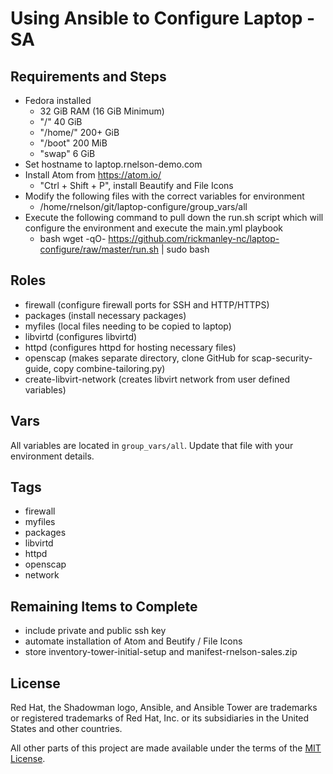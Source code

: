 # Using Ansible to Configure Laptop - SA

## Requirements and Steps
- Fedora installed
  - 32 GiB RAM (16 GiB Minimum)
  - "/" 40 GiB
  - "/home/" 200+ GiB
  - "/boot" 200 MiB
  - "swap" 6 GiB
- Set hostname to laptop.rnelson-demo.com
- Install Atom from <https://atom.io/>
  - "Ctrl + Shift + P", install Beautify and File Icons
- Modify the following files with the correct variables for environment
  - /home/rnelson/git/laptop-configure/group_vars/all
- Execute the following command to pull down the run.sh script which will configure the environment and execute the main.yml playbook
  - bash wget -qO- https://github.com/rickmanley-nc/laptop-configure/raw/master/run.sh | sudo bash

## Roles

- firewall (configure firewall ports for SSH and HTTP/HTTPS)
- packages (install necessary packages)
- myfiles (local files needing to be copied to laptop)
- libvirtd (configures libvirtd)
- httpd (configures httpd for hosting necessary files)
- openscap (makes separate directory, clone GitHub for scap-security-guide, copy combine-tailoring.py)
- create-libvirt-network (creates libvirt network from user defined variables)

## Vars

All variables are located in `group_vars/all`. Update that file with your environment details.

## Tags

- firewall
- myfiles
- packages
- libvirtd
- httpd
- openscap
- network

## Remaining Items to Complete

- include private and public ssh key
- automate installation of Atom and Beutify / File Icons
- store inventory-tower-initial-setup and manifest-rnelson-sales.zip

## License

Red Hat, the Shadowman logo, Ansible, and Ansible Tower are trademarks or registered trademarks of Red Hat, Inc. or its subsidiaries in the United States and other countries.

All other parts of this project are made available under the terms of the [MIT License](LICENSE).
